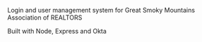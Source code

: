 Login and user management system for Great Smoky Mountains Association of REALTORS

Built with Node, Express and Okta
